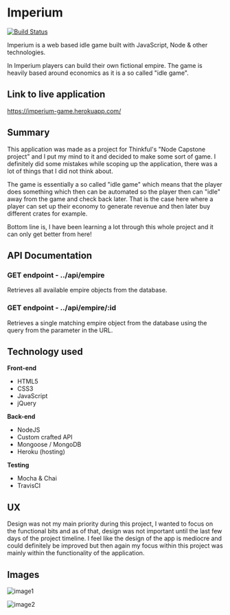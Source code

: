 # Imperium
[![Build Status](https://travis-ci.org/tobnys/Imperium.svg?branch=master)](https://travis-ci.org/tobnys/Imperium)

Imperium is a web based idle game built with JavaScript, Node & other technologies.

In Imperium players can build their own fictional empire. The game is heavily based around economics as it is a so called "idle game".

## Link to live application

https://imperium-game.herokuapp.com/

## Summary
This application was made as a project for Thinkful's "Node Capstone project" and I put my mind to it and decided to make some sort of game. I definitely did some mistakes while scoping up the application, there was a lot of things that I did not think about.

The game is essentially a so called "idle game" which means that the player does something which then can be automated so the player then can "idle" away from the game and check back later. That is the case here where a player can set up their economy to generate revenue and then later buy different crates for example.

Bottom line is, I have been learning a lot through this whole project and it can only get better from here!

## API Documentation
### GET endpoint - ../api/empire
Retrieves all available empire objects from the database.

### GET endpoint - ../api/empire/:id
Retrieves a single matching empire object from the database using the query from the parameter in the URL.

## Technology used

**Front-end**
 * HTML5
 * CSS3
 * JavaScript
 * jQuery 
 
**Back-end**
 * NodeJS
 * Custom crafted API
 * Mongoose / MongoDB
 * Heroku (hosting)

**Testing**
 * Mocha & Chai
 * TravisCI

## UX
Design was not my main priority during this project, I wanted to focus on the functional bits and as of that, design was not important until the last few days of the project timeline. I feel like the design of the app is mediocre and could definitely be improved but then again my focus within this project was mainly within the functionality of the application.


## Images
![image1](https://i.gyazo.com/0f065c134f441dc74c489b99cdb891a9.png)

![image2](https://i.gyazo.com/5b5afe4482be599d7d83595a60c33825.jpg)
